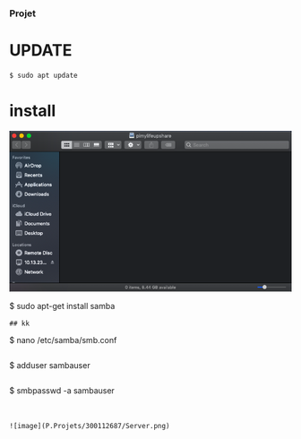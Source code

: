 
### Projet
 

 # UPDATE
 ```
 $ sudo apt update 
 ```
 
 
 # install
 
 ![image](Server.png)
 
 
 $ sudo apt-get install samba
 ```
## kk
 ```
 $ nano /etc/samba/smb.conf
 ```
  ```
  $ adduser sambauser
  ```
  
   ```
 $ smbpasswd -a sambauser
   ```
 
 
 ![image](P.Projets/300112687/Server.png)
